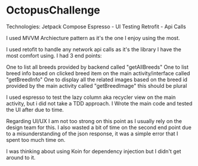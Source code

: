 # OctopusChallenge

Technologies:
Jetpack Compose
Espresso - UI Testing
Retrofit - Api Calls


I used MVVM Archiecture pattern as it's the one I enjoy using the most.

I used retofit to handle any network api calls as it's the library I have the most comfort using. I had 3 end points:

One to list all breeds provided by backend called "getAllBreeds"
One to list breed info based on clicked breed item on the main activity/interface called "getBreedInfo"
One to display all the related images based on the breed id provided by the main activity called "getBreedImage" this should be plural

I used espresso to test the lazy column aka recycler view on the main activity, but i did not take a TDD approach. I Wrote the main code
and tested the UI after due to time. 

Regarding UI/UX I am not too strong on this point as I usually rely on the design team for this. I also wasted a bit of time on the second end point due to a misunderstanding
of the json response, it was a simple error that I spent too much time on.

I was thinking about using Koin for dependency injection but I didn't get around to it.




